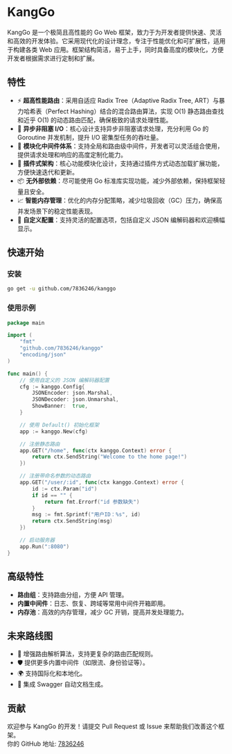 # KangGo

KangGo 是一个极简且高性能的 Go Web 框架，致力于为开发者提供快速、灵活和高效的开发体验。它采用现代化的设计理念，专注于性能优化和可扩展性，适用于构建各类 Web 应用。框架结构简洁，易于上手，同时具备高度的模块化，方便开发者根据需求进行定制和扩展。

## 特性

- ⚡️ **超高性能路由**：采用自适应 Radix Tree（Adaptive Radix Tree, ART）与暴力哈希表（Perfect Hashing）结合的混合路由算法，实现 O(1) 静态路由查找和近乎 O(1) 的动态路由匹配，确保极致的请求处理性能。
- 🔄 **异步非阻塞 I/O**：核心设计支持异步非阻塞请求处理，充分利用 Go 的 Goroutine 并发机制，提升 I/O 密集型任务的吞吐量。
- 🔌 **模块化中间件体系**：支持全局和路由级中间件，开发者可以灵活组合使用，提供请求处理和响应的高度定制化能力。
- 🧩 **插件式架构**：核心功能模块化设计，支持通过插件方式动态加载扩展功能，方便快速迭代和更新。
- 📦 **无外部依赖**：尽可能使用 Go 标准库实现功能，减少外部依赖，保持框架轻量且安全。
- 📈 **智能内存管理**：优化的内存分配策略，减少垃圾回收（GC）压力，确保高并发场景下的稳定性能表现。
- 🔧 **自定义配置**：支持灵活的配置选项，包括自定义 JSON 编解码器和欢迎横幅显示。

## 快速开始

### 安装

```bash
go get -u github.com/7836246/kanggo
```

### 使用示例

```go
package main

import (
    "fmt"
    "github.com/7836246/kanggo"
    "encoding/json"
)

func main() {
    // 使用自定义的 JSON 编解码器配置
    cfg := kanggo.Config{
        JSONEncoder: json.Marshal,
        JSONDecoder: json.Unmarshal,
        ShowBanner:  true,
    }

    // 使用 Default() 初始化框架
    app := kanggo.New(cfg)

    // 注册静态路由
    app.GET("/home", func(ctx kanggo.Context) error {
        return ctx.SendString("Welcome to the home page!")
    })

    // 注册带命名参数的动态路由
    app.GET("/user/:id", func(ctx kanggo.Context) error {
        id := ctx.Param("id")
        if id == "" {
            return fmt.Errorf("id 参数缺失")
        }
        msg := fmt.Sprintf("用户ID：%s", id)
        return ctx.SendString(msg)
    })

    // 启动服务器
    app.Run(":8080")
}
```

## 高级特性

- **路由组**：支持路由分组，方便 API 管理。
- **内置中间件**：日志、恢复、跨域等常用中间件开箱即用。
- **内存池**：高效的内存管理，减少 GC 开销，提高并发处理能力。

## 未来路线图

- 🔧 增强路由解析算法，支持更复杂的路由匹配规则。
- 🛡️ 提供更多内置中间件（如限流、身份验证等）。
- 🌍 支持国际化和本地化。
- 📜 集成 Swagger 自动文档生成。

## 贡献

欢迎参与 KangGo 的开发！请提交 Pull Request 或 Issue 来帮助我们改善这个框架。  
你的 GitHub 地址: [7836246](https://github.com/7836246)